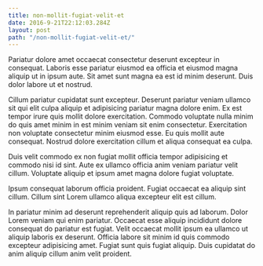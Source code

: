 ```yaml
---
title: non-mollit-fugiat-velit-et
date: 2016-9-21T22:12:03.284Z
layout: post
path: "/non-mollit-fugiat-velit-et/"
---
```


Pariatur dolore amet occaecat consectetur deserunt excepteur in consequat. Laboris esse pariatur eiusmod ea officia et eiusmod magna aliquip ut in ipsum aute. Sit amet sunt magna ea est id minim deserunt. Duis dolor labore ut et nostrud.

Cillum pariatur cupidatat sunt excepteur. Deserunt pariatur veniam ullamco sit qui elit culpa aliquip et adipisicing pariatur magna dolore enim. Ex est tempor irure quis mollit dolore exercitation. Commodo voluptate nulla minim do quis amet minim in est minim veniam sit enim consectetur. Exercitation non voluptate consectetur minim eiusmod esse. Eu quis mollit aute consequat. Nostrud dolore exercitation cillum et aliqua consequat ea culpa.

Duis velit commodo ex non fugiat mollit officia tempor adipisicing et commodo nisi id sint. Aute ex ullamco officia anim veniam pariatur velit cillum. Voluptate aliquip et ipsum amet magna dolore fugiat voluptate.

Ipsum consequat laborum officia proident. Fugiat occaecat ea aliquip sint cillum. Cillum sint Lorem ullamco aliqua excepteur elit est cillum.

In pariatur minim ad deserunt reprehenderit aliquip quis ad laborum. Dolor Lorem veniam qui enim pariatur. Occaecat esse aliquip incididunt dolore consequat do pariatur est fugiat. Velit occaecat mollit ipsum ea ullamco ut aliquip laboris ex deserunt. Officia labore sit minim id quis commodo excepteur adipisicing amet. Fugiat sunt quis fugiat aliquip. Duis cupidatat do anim aliquip cillum anim velit proident.